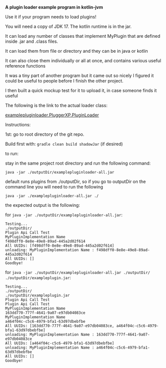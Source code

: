 **A plugin loader example program in kotlin-jvm**

Use it if your program needs to load plugins!

You will need a copy of JDK 17. The kotlin runtime is in the jar.

It can load any number of classes that implement MyPlugin that are defined inside .jar and .class files.

It can load them from file or directory and they can be in java or kotlin

It can also close them individually or all at once, and contains various useful reference functions

It was a tiny part of another program but it came out so nicely I figured it could be useful to people before I finish the other project.

I then built a quick mockup test for it to upload it, in case someone finds it useful

The following is the link to the actual loader class:

[examplepluginloader.PluggerXP.PluginLoader](examplepluginloader/src/main/kotlin/examplepluginloader/PluggerXP/PluginLoader.kt)

Instructions:

1st: go to root directory of the git repo.

Build first with: ```gradle clean build shadowJar``` (if desired)

to run:

stay in the same project root directory and run the following command:

```java -jar ./outputDir/examplepluginloader-all.jar```

default runs plugins from ./outputDir, so if you go to outputDir on the command line you will need to run the following

```java -jar ./examplepluginloader-all.jar ./```

the expected output is the following:

for ```java -jar ./outputDir/examplepluginloader-all.jar```:
```
Testing...
./outputDir/
Plugin Api Call Test
MyPluginImplementation Name
f498dff0-8e8e-49e8-89ad-445a2d02f614
All UUIDs: [f498dff0-8e8e-49e8-89ad-445a2d02f614]
unloading: MyPluginImplementation Name : f498dff0-8e8e-49e8-89ad-445a2d02f614
All UUIDs: []
Goodbye!
```

for ```java -jar ./outputDir/examplepluginloader-all.jar ./outputDir/ ./outputDir/exampleplugin.jar```:
```
Testing...
./outputDir/
./outputDir/exampleplugin.jar
Plugin Api Call Test
Plugin Api Call Test
MyPluginImplementation Name
163dd770-777f-4641-9a07-e97db04083ce
MyPluginImplementation Name
a464f04c-c5c6-4979-bfa1-63d97dbebfbe
All UUIDs: [163dd770-777f-4641-9a07-e97db04083ce, a464f04c-c5c6-4979-bfa1-63d97dbebfbe]
unloading: MyPluginImplementation Name : 163dd770-777f-4641-9a07-e97db04083ce
All UUIDs: [a464f04c-c5c6-4979-bfa1-63d97dbebfbe]
unloading: MyPluginImplementation Name : a464f04c-c5c6-4979-bfa1-63d97dbebfbe
All UUIDs: []
Goodbye!
```